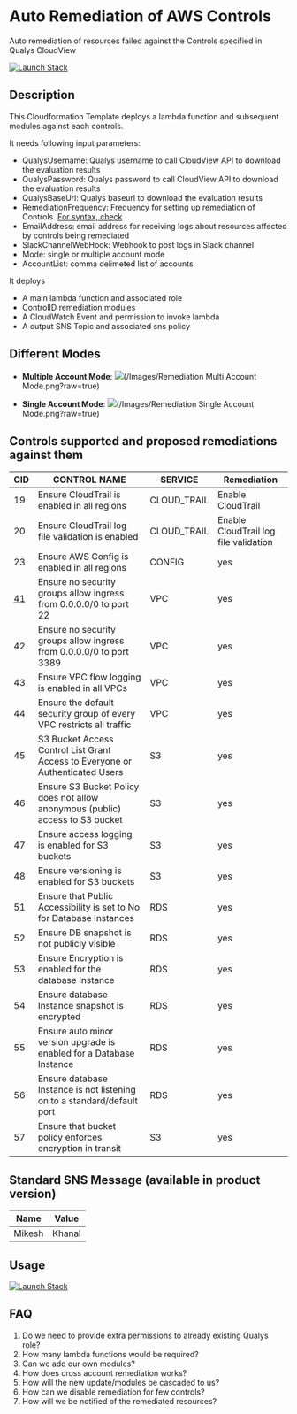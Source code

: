 # Auto Remediation of AWS Controls
Auto remediation of resources failed against the Controls specified in Qualys CloudView

[![Launch Stack](https://cdn.rawgit.com/buildkite/cloudformation-launch-stack-button-svg/master/launch-stack.svg)](https://console.aws.amazon.com/cloudformation/home#/stacks/new?stackName=QualysRemediation&templateURL=https://s3.amazonaws.com/my-great-stack.json)

## Description
This Cloudformation Template deploys a lambda function and subsequent modules against each controls.

It needs following input parameters:

* QualysUsername: Qualys username to call CloudView API to download the evaluation results
* QualysPassword: Qualys password to call CloudView API to download the evaluation results
* QualysBaseUrl: Qualys baseurl to download the evaluation results
* RemediationFrequency: Frequency for setting up remediation of Controls. [For syntax, check](https://docs.aws.amazon.com/lambda/latest/dg/tutorial-scheduled-events-schedule-expressions.html)
* EmailAddress: email address for receiving logs about resources affected by controls being remediated
* SlackChannelWebHook: Webhook to post logs in Slack channel
* Mode: single or multiple account mode
* AccountList: comma delimeted list of accounts

It deploys

* A main lambda function and associated role 
* ControlID remediation modules
* A CloudWatch Event and permission to invoke lambda
* A output SNS Topic and associated sns policy

## Different Modes

* **Multiple Account Mode**:
![](/Images/1.png?raw=true)(/Images/Remediation Multi Account Mode.png?raw=true)

* **Single Account Mode**:
![](/Images/2.png?raw=true)(/Images/Remediation Single Account Mode.png?raw=true)

## Controls supported and proposed remediations against them
CID	|	CONTROL NAME	|	SERVICE	|	Remediation|
----| --------------|---------|------------|
19	|	 Ensure CloudTrail is enabled in all regions 	|	CLOUD_TRAIL	|	Enable CloudTrail |
20	|	Ensure CloudTrail log file validation is enabled	|	CLOUD_TRAIL	|	Enable CloudTrail log file validation |
23	|	Ensure AWS Config is enabled in all regions	|	CONFIG	|	yes |
[41](/Remediation/41.py)	|	Ensure no security groups allow ingress from 0.0.0.0/0 to port 22	|	VPC	|	yes |
42	|	Ensure no security groups allow ingress from 0.0.0.0/0 to port 3389	|	VPC	|	yes |
43	|	Ensure VPC flow logging is enabled in all VPCs	|	VPC	|	yes |
44	|	Ensure the default security group of every VPC restricts all traffic	|	VPC	|	yes |
45	|	S3 Bucket Access Control List Grant Access to Everyone or Authenticated Users	|	S3	|	yes |
46	|	Ensure S3 Bucket Policy does not allow anonymous (public) access to S3 bucket	|	S3	|	yes |
47	|	Ensure access logging is enabled for S3 buckets	|	S3	|	yes |
48	|	Ensure versioning is enabled for S3 buckets	|	S3	|	yes |
51	|	Ensure that Public Accessibility is set to No for Database Instances	|	RDS	|	yes |
52	|	Ensure DB snapshot is not publicly visible	|	RDS	|	yes |
53	|	Ensure Encryption is enabled for the database Instance	|	RDS	|	yes |
54	|	Ensure database Instance snapshot is encrypted	|	RDS	|	yes |
55	|	Ensure auto minor version upgrade is enabled for a Database Instance	|	RDS	|	yes |
56	|	Ensure database Instance is not listening on to a standard/default port	|	RDS	|	yes |
57	|	Ensure that bucket policy enforces encryption in transit	|	S3	|	yes |


## Standard SNS Message (available in product version)
Name| Value |
----| ----- |
Mikesh | Khanal

## Usage
[![Launch Stack](https://cdn.rawgit.com/buildkite/cloudformation-launch-stack-button-svg/master/launch-stack.svg)](https://console.aws.amazon.com/cloudformation/home#/stacks/new?stackName=QualysRemediation&templateURL=https://s3.amazonaws.com/my-great-stack.json)

## FAQ
1. Do we need to provide extra permissions to already existing Qualys role?
2. How many lambda functions would be required?
3. Can we add our own modules?
4. How does cross account remediation works?
5. How will the new update/modules be cascaded to us?
6. How can we disable remediation for few controls?
7. How will we be notified of the remediated resources?

